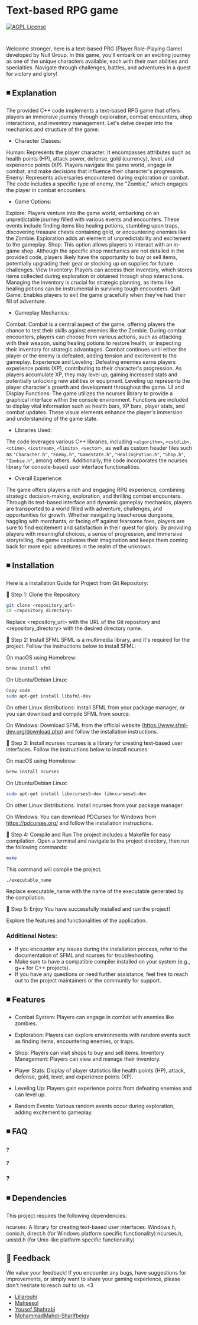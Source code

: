 # Text-based RPG game 
[![AGPL License](https://img.shields.io/badge/IUST-Mathemati%20c:-blue.svg)](http://www.gnu.org/licenses/agpl-3.0)
```


  ```
 

Welcome stronger, here is a text-based PRG (Player Role-Playing Game) developed by Null Group. In this game, you'll embark on an exciting journey as one of the unique characters available, each with their own abilities and specialties. Navigate through challenges, battles, and adventures in a quest for victory and glory!

        

## ◾️ Explanation 

 

The provided C++ code implements a text-based RPG game that offers players an immersive journey through exploration, combat encounters, shop interactions, and inventory management. Let's delve deeper into the mechanics and structure of the game:
 
- Character Classes:
 
Human: Represents the player character. It encompasses attributes such as health points (HP), attack power, defense, gold (currency), level, and experience points (XP). Players navigate the game world, engage in combat, and make decisions that influence their character's progression.
Enemy: Represents adversaries encountered during exploration or combat. The code includes a specific type of enemy, the "Zombie," which engages the player in combat encounters.
 
- Game Options:
 
Explore: Players venture into the game world, embarking on an unpredictable journey filled with various events and encounters. These events include finding items like healing potions, stumbling upon traps, discovering treasure chests containing gold, or encountering enemies like the Zombie. Exploration adds an element of unpredictability and excitement to the gameplay.
Shop: This option allows players to interact with an in-game shop. Although the specific shop mechanics are not detailed in the provided code, players likely have the opportunity to buy or sell items, potentially upgrading their gear or stocking up on supplies for future challenges.
View Inventory: Players can access their inventory, which stores items collected during exploration or obtained through shop interactions. Managing the inventory is crucial for strategic planning, as items like healing potions can be instrumental in surviving tough encounters.
Quit Game: Enables players to exit the game gracefully when they've had their fill of adventure.

- Gameplay Mechanics:

Combat: Combat is a central aspect of the game, offering players the chance to test their skills against enemies like the Zombie. During combat encounters, players can choose from various actions, such as attacking with their weapon, using healing potions to restore health, or inspecting their inventory for strategic advantages. Combat continues until either the player or the enemy is defeated, adding tension and excitement to the gameplay.
Experience and Leveling: Defeating enemies earns players experience points (XP), contributing to their character's progression. As players accumulate XP, they may level up, gaining increased stats and potentially unlocking new abilities or equipment. Leveling up represents the player character's growth and development throughout the game.
UI and Display Functions: The game utilizes the ncurses library to provide a graphical interface within the console environment. Functions are included to display vital information such as health bars, XP bars, player stats, and combat updates. These visual elements enhance the player's immersion and understanding of the game state.

- Libraries Used:
  
The code leverages various C++ libraries, including `<algorithm>`, `<cstdlib>`, `<ctime>`, `<iostream>`, `<limits>`, `<vector>`, as well as custom header files such as `"Character.h"`, `"Enemy.h"`, `"GameState.h"`, `"HealingPotion.h"`, `"Shop.h"`, `"Zombie.h"`, among others. Additionally, the code incorporates the ncurses library for console-based user interface functionalities.

- Overall Experience:
  
The game offers players a rich and engaging RPG experience, combining strategic decision-making, exploration, and thrilling combat encounters. Through its text-based interface and dynamic gameplay mechanics, players are transported to a world filled with adventure, challenges, and opportunities for growth. Whether navigating treacherous dungeons, haggling with merchants, or facing off against fearsome foes, players are sure to find excitement and satisfaction in their quest for glory. 
By providing players with meaningful choices, a sense of progression, and immersive storytelling, the game captivates their imagination and keeps them coming back for more epic adventures in the realm of the unknown.


## ◾️ Installation

Here is a installation Guide for Project from Git Repository:

🔘 Step 1: Clone the Repository

```bash
git clone <repository_url>
cd <repository_directory>
```

Replace <repository_url> with the URL of the Git repository and <repository_directory> with the desired directory name.
  
🔘 Step 2: Install SFML
SFML is a multimedia library, and it's required for the project. Follow the instructions below to install SFML: 

On macOS using Homebrew:
```bash
brew install sfml
```
On Ubuntu/Debian Linux:

```bash
Copy code
sudo apt-get install libsfml-dev
```
On other Linux distributions:
Install SFML from your package manager, or you can download and compile SFML from source.

On Windows:
Download SFML from the official website (https://www.sfml-dev.org/download.php) and follow the installation instructions.

🔘 Step 3: Install ncurses
ncurses is a library for creating text-based user interfaces. Follow the instructions below to install ncurses:

On macOS using Homebrew:
```bash
brew install ncurses
```

On Ubuntu/Debian Linux:
```bash
sudo apt-get install libncurses5-dev libncursesw5-dev
```
On other Linux distributions:
Install ncurses from your package manager.

On Windows:
You can download PDCurses for Windows from https://pdcurses.org/ and follow the installation instructions.

🔘 Step 4: Compile and Run
The project includes a Makefile for easy compilation. Open a terminal and navigate to the project directory, then run the following commands:

```bash
make
```
This command will compile the project.

```bash
./executable_name
```
Replace executable_name with the name of the executable generated by the compilation.

🔘 Step 5: Enjoy
You have successfully installed and run the project! 

Explore the features and functionalities of the application.


### Additional Notes:

- If you encounter any issues during the installation process, refer to the documentation of SFML and ncurses for troubleshooting.
- Make sure to have a compatible compiler installed on your system (e.g., g++ for C++ projects).
- If you have any questions or need further assistance, feel free to reach out to the project maintainers or the community for support.


## ◾️ Features

- Combat System: Players can engage in combat with enemies like zombies.
- Exploration: Players can explore environments with random events such as finding items, encountering enemies, or traps.
- Shop: Players can visit shops to buy and sell items.
  Inventory Management: Players can view and manage their inventory.

- Player Stats: Display of player statistics like health points (HP), attack, defense, gold, level, and experience points (XP).

- Leveling Up: Players gain experience points from defeating enemies and can level up.

- Random Events: Various random events occur during exploration, adding excitement to gameplay.




## ◾️ FAQ

#### ?


#### ?


### ? 


 
## ◾️ Dependencies

This project requires the following dependencies:

ncurses: A library for creating text-based user interfaces.
Windows.h, conio.h, direct.h (for Windows platform specific functionality)
ncurses.h, unistd.h (for Unix-like platform specific functionality)
 

## 🔗 Feedback

We value your feedback! If you encounter any bugs, have suggestions for improvements, or simply want to share your gaming experience, please don't hesitate to reach out to us. <3

- [Liliarouhi](https://github.com/liliarouhi)
- [Mahsesol](https://github.com/Mahsesol)
- [Yousof Shahrabi](https://github.com/yousofs)
- [MohammadMahdi-Sharifbeigy](https://github.com/MohammadMahdi-Sharifbeigy)
